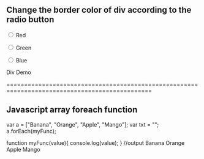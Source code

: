 <h2>Change the border color of div according to the radio button</h1>
 <p><input type="radio" value="red" name="form" id="one" onclick="myFunction(this.id)"/> Red</p>
  <p><input type="radio" value="Green"  name="form" id="two" onclick="myFunction(this.id)"/> Green</p>
  <p><input type="radio" value="blue" name="form"  id="three" onclick="myFunction(this.id)"/> Blue</p>
  
  <div id="container">Div Demo</div>
  
  <script>  
  function myFunction(id) {
    document.getElementById("container").style.borderColor = document.getElementById(id).value;
}  
</script>

===============================================================================================
<h2>Javascript array foreach function</h2>
var a = ["Banana", "Orange", "Apple", "Mango"];
var txt = "";
a.forEach(myFunc);

function myFunc(value){
    console.log(value);
}
//output
Banana
Orange
Apple
Mango
